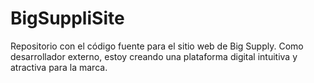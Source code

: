 # BigSuppliSite
Repositorio con el código fuente para el sitio web de Big Supply. Como desarrollador externo, estoy creando una plataforma digital intuitiva y atractiva para la marca.

